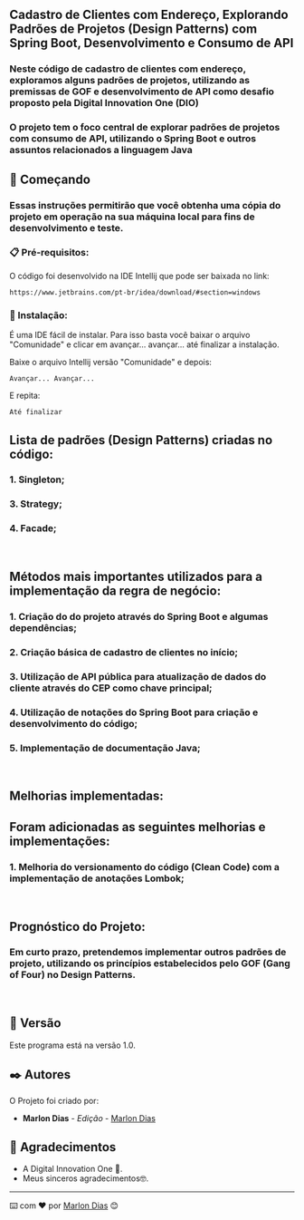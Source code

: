 ## Cadastro de Clientes com Endereço, Explorando Padrões de Projetos (Design Patterns) com Spring Boot, Desenvolvimento e Consumo de API



### Neste código de cadastro de clientes com endereço, exploramos alguns padrões de projetos, utilizando as premissas de GOF e desenvolvimento de API como desafio proposto pela Digital Innovation One (DIO)
### O projeto tem o foco central de explorar padrões de projetos com consumo de API, utilizando o Spring Boot e outros assuntos relacionados a linguagem Java

## 🚀 Começando

### Essas instruções permitirão que você obtenha uma cópia do projeto em operação na sua máquina local para fins de desenvolvimento e teste.



### 📋 Pré-requisitos:

O código foi desenvolvido na IDE Intellij que pode ser baixada no link:

```
https://www.jetbrains.com/pt-br/idea/download/#section=windows
```

### 🔧 Instalação:

É uma IDE fácil de instalar. Para isso basta você baixar o arquivo "Comunidade" e clicar em avançar... avançar... até finalizar a instalação.

Baixe o arquivo Intellij versão "Comunidade" e depois:

```
Avançar... Avançar...
```

E repita:

```
Até finalizar
```

## Lista de padrões (Design Patterns) criadas no código:

### 1. Singleton;
### 3. Strategy;
### 4. Facade;
&nbsp;



## Métodos mais importantes utilizados para a implementação da regra de negócio:
### 1. Criação do do projeto através do Spring Boot e algumas dependências;
### 2. Criação básica de cadastro de clientes no início;
### 3. Utilização de API pública para atualização de dados do cliente através do CEP como chave principal;
### 4. Utilização de notações do Spring Boot para criação e desenvolvimento do código;
### 5. Implementação de documentação Java;
&nbsp;

## Melhorias implementadas:
## Foram adicionadas as seguintes melhorias e implementações:
### 1. Melhoria do versionamento do código (Clean Code) com a implementação de anotações Lombok;
&nbsp;

## Prognóstico do Projeto:
### Em curto prazo, pretendemos implementar outros padrões de projeto, utilizando os princípios estabelecidos pelo GOF (Gang of Four) no Design Patterns.  
&nbsp;

## 📌 Versão

Este programa está na versão 1.0. 

## ✒️ Autores

O Projeto foi criado por:

* **Marlon Dias** - *Edição* - [Marlon Dias](https://github.com/MarlonHDC)

  

## 🎁 Agradecimentos

* A Digital Innovation One 📢.
* Meus sinceros agradecimentos🤓.


---

⌨️ com ❤️ por [Marlon Dias](https://github.com/MarlonHDC) 😊
